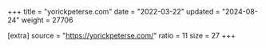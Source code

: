 +++
title = "yorickpeterse.com"
date = "2022-03-22"
updated = "2024-08-24"
weight = 27706

[extra]
source = "https://yorickpeterse.com/"
ratio = 11
size = 27
+++
